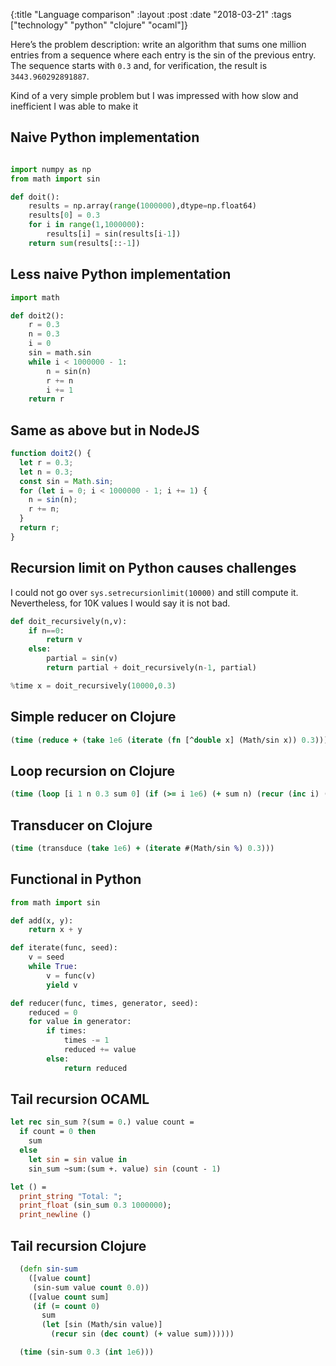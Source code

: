 {:title  "Language comparison"
 :layout :post
 :date   "2018-03-21"
 :tags   ["technology" "python" "clojure" "ocaml"]}
 
Here’s the problem description: write an algorithm that sums one million entries from a sequence where each entry is the sin of the previous entry. The sequence starts with `0.3` and, for verification, the result is `3443.960292891887`.

Kind of a very simple problem but I was impressed with how slow and inefficient I was able to make it

## Naive Python implementation

```python

import numpy as np
from math import sin

def doit():
    results = np.array(range(1000000),dtype=np.float64)
    results[0] = 0.3
    for i in range(1,1000000):
        results[i] = sin(results[i-1])
    return sum(results[::-1])
```

## Less naive Python implementation

```python
import math

def doit2():
    r = 0.3
    n = 0.3
    i = 0
    sin = math.sin
    while i < 1000000 - 1:
        n = sin(n)
        r += n
        i += 1
    return r
```

## Same as above but in NodeJS

```javascript
function doit2() {
  let r = 0.3;
  let n = 0.3;
  const sin = Math.sin;
  for (let i = 0; i < 1000000 - 1; i += 1) {
    n = sin(n);
    r += n;
  }
  return r;
}
```

## Recursion limit on Python causes challenges

I could not go over `sys.setrecursionlimit(10000)` and still compute it. Nevertheless, for 10K values I would say it is not bad.

```python
def doit_recursively(n,v):
    if n==0:
        return v
    else:
        partial = sin(v)
        return partial + doit_recursively(n-1, partial)

%time x = doit_recursively(10000,0.3)
```

## Simple reducer on Clojure

```clojure
(time (reduce + (take 1e6 (iterate (fn [^double x] (Math/sin x)) 0.3))))
```

## Loop recursion on Clojure

```clojure
(time (loop [i 1 n 0.3 sum 0] (if (>= i 1e6) (+ sum n) (recur (inc i) (Math/sin n) (+ sum n)))))
```

## Transducer on Clojure

```clojure
(time (transduce (take 1e6) + (iterate #(Math/sin %) 0.3)))
```

## Functional in Python

```python
from math import sin

def add(x, y):
    return x + y

def iterate(func, seed):
    v = seed
    while True:
        v = func(v)
        yield v

def reducer(func, times, generator, seed):
    reduced = 0
    for value in generator:
        if times:
            times -= 1
            reduced += value
        else:
            return reduced
```

## Tail recursion OCAML

```ocaml
let rec sin_sum ?(sum = 0.) value count =
  if count = 0 then
    sum
  else
    let sin = sin value in
    sin_sum ~sum:(sum +. value) sin (count - 1)

let () =
  print_string "Total: ";
  print_float (sin_sum 0.3 1000000);
  print_newline ()
```

## Tail recursion Clojure

```clojure
  (defn sin-sum
    ([value count]
     (sin-sum value count 0.0))
    ([value count sum]
     (if (= count 0)
       sum
       (let [sin (Math/sin value)]
         (recur sin (dec count) (+ value sum))))))

  (time (sin-sum 0.3 (int 1e6)))
```
